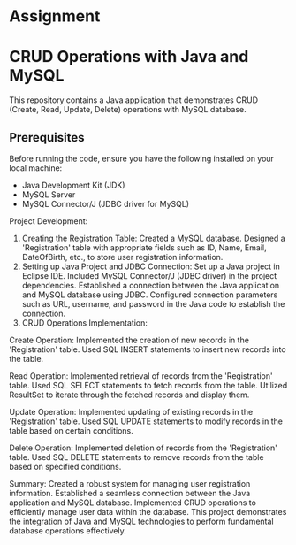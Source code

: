# Assignment
# CRUD Operations with Java and MySQL

This repository contains a Java application that demonstrates CRUD (Create, Read, Update, Delete) operations with MySQL database.

## Prerequisites

Before running the code, ensure you have the following installed on your local machine:

- Java Development Kit (JDK)
- MySQL Server
- MySQL Connector/J (JDBC driver for MySQL)

Project Development:
1. Creating the Registration Table:
Created a MySQL database.
Designed a 'Registration' table with appropriate fields such as ID, Name, Email, DateOfBirth, etc., to store user registration information.
2. Setting up Java Project and JDBC Connection:
Set up a Java project in Eclipse IDE.
Included MySQL Connector/J (JDBC driver) in the project dependencies.
Established a connection between the Java application and MySQL database using JDBC.
Configured connection parameters such as URL, username, and password in the Java code to establish the connection.
3. CRUD Operations Implementation:
   
Create Operation:
Implemented the creation of new records in the 'Registration' table.
Used SQL INSERT statements to insert new records into the table.

Read Operation:
Implemented retrieval of records from the 'Registration' table.
Used SQL SELECT statements to fetch records from the table.
Utilized ResultSet to iterate through the fetched records and display them.

Update Operation:
Implemented updating of existing records in the 'Registration' table.
Used SQL UPDATE statements to modify records in the table based on certain conditions.

Delete Operation:
Implemented deletion of records from the 'Registration' table.
Used SQL DELETE statements to remove records from the table based on specified conditions.

Summary:
Created a robust system for managing user registration information.
Established a seamless connection between the Java application and MySQL database.
Implemented CRUD operations to efficiently manage user data within the database.
This project demonstrates the integration of Java and MySQL technologies to perform fundamental database operations effectively.








